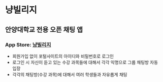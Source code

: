# 냥빌리지
## 안양대학교 전용 오픈 채팅 앱

### App Store: [냥빌리지](https://apps.apple.com/us/app/%EB%83%A5%EB%B9%8C%EB%A6%AC%EC%A7%80/id6443853906)
- 회원가입 없이 포털사이트의 아이디와 비밀번호로 로그인
- 로그인 시 자신이 듣고 있는 수강 과목들에 대해서 각각 익명으로 그룹 채팅방 자동 입장
- 각각의 채팅방(수강 과목)에 대해서 여러 학생들과 자유롭게 채팅
